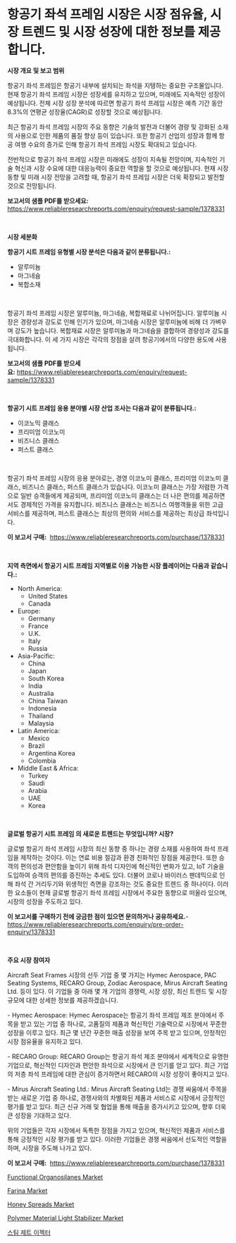 <p><h1>항공기 좌석 프레임 시장은 시장 점유율, 시장 트렌드 및 시장 성장에 대한 정보를 제공합니다.</h1></p><p><strong>시장 개요 및 보고 범위</strong></p>
<p><p>항공기 좌석 프레임은 항공기 내부에 설치되는 좌석을 지탱하는 중요한 구조물입니다. 현재 항공기 좌석 프레임 시장은 성장세를 유지하고 있으며, 미래에도 지속적인 성장이 예상됩니다. 전체 시장 성장 분석에 따르면 항공기 좌석 프레임 시장은 예측 기간 동안 8.3%의 연평균 성장율(CAGR)로 성장할 것으로 예상됩니다.</p><p>최근 항공기 좌석 프레임 시장의 주요 동향은 기술의 발전과 더불어 경량 및 강화된 소재의 사용으로 인한 제품의 품질 향상 등이 있습니다. 또한 항공기 산업의 성장과 함께 항공 여행 수요의 증가로 인해 항공기 좌석 프레임 시장도 확대되고 있습니다.</p><p>전반적으로 항공기 좌석 프레임 시장은 미래에도 성장이 지속될 전망이며, 지속적인 기술 혁신과 시장 수요에 대한 대응능력이 중요한 역할을 할 것으로 예상됩니다. 현재 시장 동향 및 미래 시장 전망을 고려할 때, 항공기 좌석 프레임 시장은 더욱 확장되고 발전할 것으로 전망됩니다.</p></p>
<p><strong>보고서의 샘플 PDF를 받으세요:</strong> <a href="https://www.reliableresearchreports.com/enquiry/request-sample/1378331">https://www.reliableresearchreports.com/enquiry/request-sample/1378331</a></p>
<p>&nbsp;</p>
<p><strong>시장 세분화</strong></p>
<p><strong>항공기 시트 프레임 유형별 시장 분석은 다음과 같이 분류됩니다.:</strong></p>
<p><ul><li>알루미늄</li><li>마그네슘</li><li>복합소재</li></ul></p>
<p>&nbsp;</p>
<p><p>항공기 좌석 프레임 시장은 알루미늄, 마그네슘, 복합재료로 나뉘어집니다. 알루미늄 시장은 경량성과 강도로 인해 인기가 있으며, 마그네슘 시장은 알루미늄에 비해 더 가벼우며 강도가 높습니다. 복합재료 시장은 알루미늄과 마그네슘을 결합하여 경량성과 강도를 극대화합니다. 이 세 가지 시장은 각각의 장점을 살려 항공기에서의 다양한 용도에 사용됩니다.</p></p>
<p><strong>보고서의 샘플 PDF를 받으세요:</strong>&nbsp;<a href="https://www.reliableresearchreports.com/enquiry/request-sample/1378331">https://www.reliableresearchreports.com/enquiry/request-sample/1378331</a></p>
<p>&nbsp;</p>
<p><strong> 항공기 시트 프레임 응용 분야별 시장 산업 조사는 다음과 같이 분류됩니다.:</strong></p>
<p><ul><li>이코노믹 클래스</li><li>프리미엄 이코노미</li><li>비즈니스 클래스</li><li>퍼스트 클래스</li></ul></p>
<p>&nbsp;</p>
<p><p>항공기 좌석 프레임 시장의 응용 분야로는, 경영 이코노미 클래스, 프리미엄 이코노미 클래스, 비즈니스 클래스, 퍼스트 클래스가 있습니다. 이코노미 클래스는 가장 저렴한 가격으로 일반 승객들에게 제공되며, 프리미엄 이코노미 클래스는 더 나은 편의를 제공하면서도 경제적인 가격을 유지합니다. 비즈니스 클래스는 비즈니스 여행객들을 위한 고급 서비스를 제공하며, 퍼스트 클래스는 최상의 편의와 서비스를 제공하는 최상급 좌석입니다.</p></p>
<p><strong>이 보고서 구매:</strong>&nbsp; <a href="https://www.reliableresearchreports.com/purchase/1378331">https://www.reliableresearchreports.com/purchase/1378331</a></p>
<p>&nbsp;</p>
<p><strong>지역 측면에서 항공기 시트 프레임 지역별로 이용 가능한 시장 플레이어는 다음과 같습니다.:</strong></p>
<p><ul>
    <li>
        North America:
        <ul>
            <li>United States</li>
            <li>Canada</li>
        </ul>
    </li>
    <li>
        Europe:
        <ul>
            <li>Germany</li>
            <li>France</li>
            <li>U.K.</li>
            <li>Italy</li>
            <li>Russia</li>
        </ul>
    </li>
    <li>
        Asia-Pacific:
        <ul>
            <li>China</li>
            <li>Japan</li>
            <li>South Korea</li>
            <li>India</li>
            <li>Australia</li>
            <li>China Taiwan</li>
            <li>Indonesia</li>
            <li>Thailand</li>
            <li>Malaysia</li>
        </ul>
    </li>
    <li>
        Latin America:
        <ul>
            <li>Mexico</li>
            <li>Brazil</li>
            <li>Argentina Korea</li>
            <li>Colombia</li>
        </ul>
    </li>
    <li>
        Middle East & Africa:
        <ul>
            <li>Turkey</li>
            <li>Saudi</li>
            <li>Arabia</li>
            <li>UAE</li>
            <li>Korea</li>
        </ul>
    </li>
    </ul></p>
<p>&nbsp;</p>
<p><strong>글로벌 항공기 시트 프레임 의 새로운 트렌드는 무엇입니까? 시장?</strong></p>
<p><p>글로벌 항공기 좌석 프레임 시장의 최신 동향 중 하나는 경량 소재를 사용하여 좌석 프레임을 제작하는 것이다. 이는 연료 비용 절감과 환경 친화적인 장점을 제공한다. 또한 승객의 편의성과 편안함을 높이기 위해 좌석 디자인에 혁신적인 변화가 있고, IoT 기술을 도입하여 승객의 편의를 증진하는 추세도 있다. 더불어 코로나 바이러스 팬데믹으로 인해 좌석 간 거리두기와 위생적인 측면을 강조하는 것도 중요한 트렌드 중 하나이다. 이러한 요소들이 현재 글로벌 항공기 좌석 프레임 시장에서 주요한 동향으로 떠올라 있으며, 시장의 성장을 주도하고 있다.</p></p>
<p><strong>이 보고서를 구매하기 전에 궁금한 점이 있으면 문의하거나 공유하세요.</strong>- <a href="https://www.reliableresearchreports.com/enquiry/pre-order-enquiry/1378331">https://www.reliableresearchreports.com/enquiry/pre-order-enquiry/1378331</a></p>
<p>&nbsp;</p>
<p><strong>주요 시장 참여자</strong></p>
<p><p>Aircraft Seat Frames 시장의 선두 기업 중 몇 가지는 Hymec Aerospace, PAC Seating Systems, RECARO Group, Zodiac Aerospace, Mirus Aircraft Seating Ltd. 등이 있다. 이 기업들 중 아래 몇 개 기업의 경쟁력, 시장 성장, 최신 트렌드 및 시장 규모에 대한 상세한 정보를 제공하겠습니다. </p><p>- Hymec Aerospace: Hymec Aerospace는 항공기 좌석 프레임 제조 분야에서 주목을 받고 있는 기업 중 하나로, 고품질의 제품과 혁신적인 기술력으로 시장에서 꾸준한 성장을 이루고 있다. 최근 몇 년간 꾸준한 매출 성장을 보여 주목 받고 있으며, 안정적인 시장 점유율을 유지하고 있다.</p><p>- RECARO Group: RECARO Group는 항공기 좌석 제조 분야에서 세계적으로 유명한 기업으로, 혁신적인 디자인과 편안한 좌석으로 시장에서 큰 인기를 얻고 있다. 최근 기업의 저층 좌석 프레임에 대한 관심이 증가하면서 RECARO의 시장 성장이 좋아지고 있다.</p><p>- Mirus Aircraft Seating Ltd.: Mirus Aircraft Seating Ltd는 경쟁 싸움에서 주목을 받는 새로운 기업 중 하나로, 경쟁사와의 차별화된 제품과 서비스로 시장에서 긍정적인 평가를 받고 있다. 최근 신규 거래 및 협업을 통해 매출을 증가시키고 있으며, 향후 더욱 큰 성장을 기대하고 있다.</p><p>위의 기업들은 각자 시장에서 독특한 장점을 가지고 있으며, 혁신적인 제품과 서비스를 통해 긍정적인 시장 평가를 받고 있다. 이러한 기업들은 경쟁 싸움에서 선도적인 역할을 하며, 시장을 주도해 나가고 있다.</p></p>
<p><strong>이 보고서 구매:</strong>&nbsp;&nbsp;<a href="https://www.reliableresearchreports.com/purchase/1378331">https://www.reliableresearchreports.com/purchase/1378331</a></p>
<p><p><a href="https://github.com/jhcraigie/Market-Research-Report-List-2/blob/main/functional-organosilanes-market.md">Functional Organosilanes Market</a></p><p><a href="https://issuu.com/reportprime-2/docs/farina-market-size-2030.pptx">Farina Market</a></p><p><a href="https://issuu.com/reportprime-2/docs/honey-spreads-market-size-2030.pptx">Honey Spreads Market</a></p><p><a href="https://github.com/PeterParrish5/Market-Research-Report-List-3/blob/main/polymer-material-light-stabilizer-market.md">Polymer Material Light Stabilizer Market</a></p><p><a href="https://github.com/vsn7qpua81q/Market-Research-Report-List-1/blob/main/3862100467.md">스팀 제트 이젝터</a></p></p>
